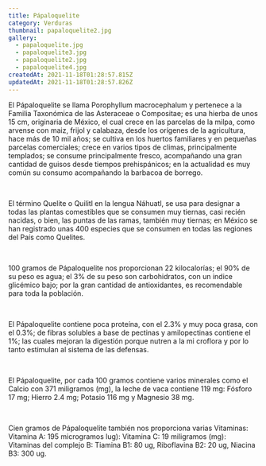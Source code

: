 ```yaml
---
title: Pápaloquelite
category: Verduras
thumbnail: papaloquelite2.jpg
gallery:
  - papaloquelite.jpg
  - papaloquelite3.jpg
  - papaloquelite2.jpg
  - papaloquelite4.jpg
createdAt: 2021-11-18T01:28:57.815Z
updatedAt: 2021-11-18T01:28:57.826Z
---
```

El Pápaloquelite se llama Porophyllum macrocephalum y pertenece a la Familia Taxonómica de las Asteraceae o Compositae; es una hierba de unos 15 cm, originaria de México, el cual crece en las parcelas de la milpa, como arvense con maiz, frijol y calabaza, desde los orígenes de la agricultura, hace más de 10 mil años; se cultiva en los huertos familiares y en pequeñas parcelas comerciales; crece en varios tipos de climas, principalmente templados; se consume principalmente fresco, acompañando una gran cantidad de guisos desde tiempos prehispánicos; en la actualidad es muy común su consumo acompañando la barbacoa de borrego.

<br/>

El término Quelite o Quilitl en la lengua Náhuatl, se usa para designar a todas las plantas comestibles que se consumen muy tiernas, casi recién nacidas, o bien, las puntas de las ramas, también muy tiernas; en México se han registrado unas 400 especies que se consumen en todas las regiones del País como Quelites.

<br/>

100 gramos de Pápaloquelite nos proporcionan 22 kilocalorías; el 90% de su peso es agua; el 3% de su peso son carbohidratos, con un indice glicémico bajo; por la gran cantidad de antioxidantes, es recomendable para toda la población.

<br/>

El Pápaloquelite contiene poca proteína, con el 2.3% y muy poca grasa, con el 0.3%; de fibras solubles a base de pectinas y amilopectinas contiene el 1%; las cuales mejoran la digestión porque nutren a la mi croflora y por lo tanto estimulan al sistema de las defensas.

<br/>

El Pápaloquelite, por cada 100 gramos contiene varios minerales como el Calcio con 371 miligramos (mg), la leche de vaca contiene 119 mg: Fósforo 17 mg; Hierro 2.4 mg; Potasio 116 mg y Magnesio 38 mg.

<br/>

Cien gramos de Pápaloquelite también nos proporciona varias Vitaminas: Vitamina A: 195 microgramos lug): Vitamina C: 19 miligramos (mg): Vitaminas del complejo B: Tiamina B1: 80 ug, Riboflavina B2: 20 ug, Niacina B3: 300 ug.